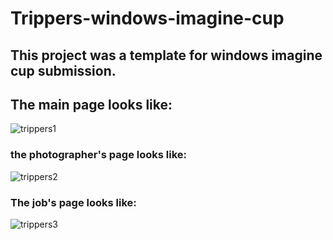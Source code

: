 # Trippers-windows-imagine-cup
## This project was a template for windows imagine cup submission.
## The main page looks like:

![trippers1](https://user-images.githubusercontent.com/44469087/88175337-59d18580-cc43-11ea-9505-8daeb4550540.png)

### the photographer's page looks like: 

![trippers2](https://user-images.githubusercontent.com/44469087/88175473-838aac80-cc43-11ea-8b5e-d25ef7ee2457.png)

### The job's page looks like:

![trippers3](https://user-images.githubusercontent.com/44469087/88175577-aae17980-cc43-11ea-9c37-60432a8d043f.png)

